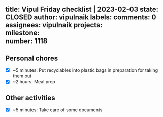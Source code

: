title:	Vipul Friday checklist | 2023-02-03
state:	CLOSED
author:	vipulnaik
labels:	
comments:	0
assignees:	vipulnaik
projects:	
milestone:	
number:	1118
--
## Personal chores

- [x] ~5 minutes: Put recyclables into plastic bags in preparation for taking them out
- [x] ~2 hours: Meal prep

## Other activities

- [x] ~5 minutes: Take care of some documents

